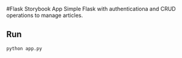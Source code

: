#Flask Storybook App
Simple Flask with authenticationa and CRUD operations to manage articles.

## Run
`python app.py`
